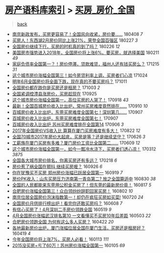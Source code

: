 [房产语料库索引](../../README.md)  > [买房_房价_全国](买房_房价_全国.md)
====
> [back](../README.md)

- [南京新政发布，买房更容易了！全国风向收紧，房价要......](http://jkwz.applinzi.com/ittc/7089549544008451082.html#%E5%8D%97%E4%BA%AC%E6%96%B0%E6%94%BF%E5%8F%91%E5%B8%83%EF%BC%8C%E4%B9%B0%E6%88%BF%E6%9B%B4%E5%AE%B9%E6%98%93%E4%BA%86%EF%BC%81%E5%85%A8%E5%9B%BD%E9%A3%8E%E5%90%91%E6%94%B6%E7%B4%A7%EF%BC%8C%E6%88%BF%E4%BB%B7%E8%A6%81......) 180408 *7* 
- [买房人！东西湖2月房价同比上涨21%，荣登全国百强区](http://jkwz.applinzi.com/ittc/7074809297504830474.html#%E4%B9%B0%E6%88%BF%E4%BA%BA%EF%BC%81%E4%B8%9C%E8%A5%BF%E6%B9%962%E6%9C%88%E6%88%BF%E4%BB%B7%E5%90%8C%E6%AF%94%E4%B8%8A%E6%B6%A821%25%EF%BC%8C%E8%8D%A3%E7%99%BB%E5%85%A8%E5%9B%BD%E7%99%BE%E5%BC%BA%E5%8C%BA) 180227 *3* 
- [全国房价继续下行，买房的时机真的到了吗？](http://jkwz.applinzi.com/ittc/7074391635180127249.html#%E5%85%A8%E5%9B%BD%E6%88%BF%E4%BB%B7%E7%BB%A7%E7%BB%AD%E4%B8%8B%E8%A1%8C%EF%BC%8C%E4%B9%B0%E6%88%BF%E7%9A%84%E6%97%B6%E6%9C%BA%E7%9C%9F%E7%9A%84%E5%88%B0%E4%BA%86%E5%90%97%EF%BC%9F) 180226 *12* 
- [美国房市强势进入2018年，全国房价将上涨6%。要买房，就选择美国](http://jkwz.applinzi.com/ittc/7068787852794397707.html#%E7%BE%8E%E5%9B%BD%E6%88%BF%E5%B8%82%E5%BC%BA%E5%8A%BF%E8%BF%9B%E5%85%A52018%E5%B9%B4%EF%BC%8C%E5%85%A8%E5%9B%BD%E6%88%BF%E4%BB%B7%E5%B0%86%E4%B8%8A%E6%B6%A86%25%E3%80%82%E8%A6%81%E4%B9%B0%E6%88%BF%EF%BC%8C%E5%B0%B1%E9%80%89%E6%8B%A9%E7%BE%8E%E5%9B%BD) 180211 *49* 
- [家庭负债率全国第一？！房价停滞，贷款难贷，福州人还有钱买房么？](http://jkwz.applinzi.com/ittc/7047236606430282769.html#%E5%AE%B6%E5%BA%AD%E8%B4%9F%E5%80%BA%E7%8E%87%E5%85%A8%E5%9B%BD%E7%AC%AC%E4%B8%80%EF%BC%9F%EF%BC%81%E6%88%BF%E4%BB%B7%E5%81%9C%E6%BB%9E%EF%BC%8C%E8%B4%B7%E6%AC%BE%E9%9A%BE%E8%B4%B7%EF%BC%8C%E7%A6%8F%E5%B7%9E%E4%BA%BA%E8%BF%98%E6%9C%89%E9%92%B1%E4%B9%B0%E6%88%BF%E4%B9%88%EF%BC%9F) 171215 *31* 
- [这个城市房价涨幅全国第三！如今房贷利率上调，买房者们心凉](http://jkwz.applinzi.com/ittc/7028065120100549649.html#%E8%BF%99%E4%B8%AA%E5%9F%8E%E5%B8%82%E6%88%BF%E4%BB%B7%E6%B6%A8%E5%B9%85%E5%85%A8%E5%9B%BD%E7%AC%AC%E4%B8%89%EF%BC%81%E5%A6%82%E4%BB%8A%E6%88%BF%E8%B4%B7%E5%88%A9%E7%8E%87%E4%B8%8A%E8%B0%83%EF%BC%8C%E4%B9%B0%E6%88%BF%E8%80%85%E4%BB%AC%E5%BF%83%E5%87%89) 171024  
- [明年6月全国房价将全面下跌，现在真的不要买房吗？](http://jkwz.applinzi.com/ittc/7023103813786010640.html#%E6%98%8E%E5%B9%B46%E6%9C%88%E5%85%A8%E5%9B%BD%E6%88%BF%E4%BB%B7%E5%B0%86%E5%85%A8%E9%9D%A2%E4%B8%8B%E8%B7%8C%EF%BC%8C%E7%8E%B0%E5%9C%A8%E7%9C%9F%E7%9A%84%E4%B8%8D%E8%A6%81%E4%B9%B0%E6%88%BF%E5%90%97%EF%BC%9F) 171011  
- [全国房价都在跌你是买房还是租房？](http://jkwz.applinzi.com/ittc/7019877246943364112.html#%E5%85%A8%E5%9B%BD%E6%88%BF%E4%BB%B7%E9%83%BD%E5%9C%A8%E8%B7%8C%E4%BD%A0%E6%98%AF%E4%B9%B0%E6%88%BF%E8%BF%98%E6%98%AF%E7%A7%9F%E6%88%BF%EF%BC%9F) 171003 *2* 
- [全国紧调控澧县涨房价，买房趁现在](http://jkwz.applinzi.com/ittc/7017245810729944081.html#%E5%85%A8%E5%9B%BD%E7%B4%A7%E8%B0%83%E6%8E%A7%E6%BE%A7%E5%8E%BF%E6%B6%A8%E6%88%BF%E4%BB%B7%EF%BC%8C%E4%B9%B0%E6%88%BF%E8%B6%81%E7%8E%B0%E5%9C%A8) 170925  
- [这个城市房价涨幅全国第一，高位买房的人哭了！](http://jkwz.applinzi.com/ittc/7014691601287496720.html#%E8%BF%99%E4%B8%AA%E5%9F%8E%E5%B8%82%E6%88%BF%E4%BB%B7%E6%B6%A8%E5%B9%85%E5%85%A8%E5%9B%BD%E7%AC%AC%E4%B8%80%EF%BC%8C%E9%AB%98%E4%BD%8D%E4%B9%B0%E6%88%BF%E7%9A%84%E4%BA%BA%E5%93%AD%E4%BA%86%EF%BC%81) 170918 *43* 
- [最新！全国百城房价收入比出炉，常州买房难度竟然排在……](http://jkwz.applinzi.com/ittc/7011748619991122960.html#%E6%9C%80%E6%96%B0%EF%BC%81%E5%85%A8%E5%9B%BD%E7%99%BE%E5%9F%8E%E6%88%BF%E4%BB%B7%E6%94%B6%E5%85%A5%E6%AF%94%E5%87%BA%E7%82%89%EF%BC%8C%E5%B8%B8%E5%B7%9E%E4%B9%B0%E6%88%BF%E9%9A%BE%E5%BA%A6%E7%AB%9F%E7%84%B6%E6%8E%92%E5%9C%A8%E2%80%A6%E2%80%A6) 170910 *10* 
- [百城房价收入比出炉，东莞买房难度全国第七！深圳第几……](http://jkwz.applinzi.com/ittc/7010523030890218512.html#%E7%99%BE%E5%9F%8E%E6%88%BF%E4%BB%B7%E6%94%B6%E5%85%A5%E6%AF%94%E5%87%BA%E7%82%89%EF%BC%8C%E4%B8%9C%E8%8E%9E%E4%B9%B0%E6%88%BF%E9%9A%BE%E5%BA%A6%E5%85%A8%E5%9B%BD%E7%AC%AC%E4%B8%83%EF%BC%81%E6%B7%B1%E5%9C%B3%E7%AC%AC%E5%87%A0%E2%80%A6%E2%80%A6) 170907  
- [百城房价收入比出炉，东莞买房难度全国第七！](http://jkwz.applinzi.com/ittc/7010465816892670992.html#%E7%99%BE%E5%9F%8E%E6%88%BF%E4%BB%B7%E6%94%B6%E5%85%A5%E6%AF%94%E5%87%BA%E7%82%89%EF%BC%8C%E4%B8%9C%E8%8E%9E%E4%B9%B0%E6%88%BF%E9%9A%BE%E5%BA%A6%E5%85%A8%E5%9B%BD%E7%AC%AC%E4%B8%83%EF%BC%81) 170907  
- [百城房价收入比出炉 苏州买房难度排在全国第14](http://jkwz.applinzi.com/ittc/7010126381667845137.html#%E7%99%BE%E5%9F%8E%E6%88%BF%E4%BB%B7%E6%94%B6%E5%85%A5%E6%AF%94%E5%87%BA%E7%82%89+%E8%8B%8F%E5%B7%9E%E4%B9%B0%E6%88%BF%E9%9A%BE%E5%BA%A6%E6%8E%92%E5%9C%A8%E5%85%A8%E5%9B%BD%E7%AC%AC14) 170906 *3* 
- [2017年全国房价VS收入比 算算在厦门买房难度有多大！](http://jkwz.applinzi.com/ittc/7004634562880341008.html#2017%E5%B9%B4%E5%85%A8%E5%9B%BD%E6%88%BF%E4%BB%B7VS%E6%94%B6%E5%85%A5%E6%AF%94+%E7%AE%97%E7%AE%97%E5%9C%A8%E5%8E%A6%E9%97%A8%E4%B9%B0%E6%88%BF%E9%9A%BE%E5%BA%A6%E6%9C%89%E5%A4%9A%E5%A4%A7%EF%BC%81) 170822 *12* 
- [全国70城市2017年房价大起底，买房是等？还是继续坚守？](http://jkwz.applinzi.com/ittc/6983444176099083268.html#%E5%85%A8%E5%9B%BD70%E5%9F%8E%E5%B8%822017%E5%B9%B4%E6%88%BF%E4%BB%B7%E5%A4%A7%E8%B5%B7%E5%BA%95%EF%BC%8C%E4%B9%B0%E6%88%BF%E6%98%AF%E7%AD%89%EF%BC%9F%E8%BF%98%E6%98%AF%E7%BB%A7%E7%BB%AD%E5%9D%9A%E5%AE%88%EF%BC%9F) 170626 *3* 
- [工薪族在厦门买房有多难？厦门房价工资比全国第二……](http://jkwz.applinzi.com/ittc/6977112452142466053.html#%E5%B7%A5%E8%96%AA%E6%97%8F%E5%9C%A8%E5%8E%A6%E9%97%A8%E4%B9%B0%E6%88%BF%E6%9C%89%E5%A4%9A%E9%9A%BE%EF%BC%9F%E5%8E%A6%E9%97%A8%E6%88%BF%E4%BB%B7%E5%B7%A5%E8%B5%84%E6%AF%94%E5%85%A8%E5%9B%BD%E7%AC%AC%E4%BA%8C%E2%80%A6%E2%80%A6) 170609 *12* 
- [这个城市房价涨幅全国第一，如今一瓢冷水浇下，买房者们透心凉！](http://jkwz.applinzi.com/ittc/6944254745580667909.html#%E8%BF%99%E4%B8%AA%E5%9F%8E%E5%B8%82%E6%88%BF%E4%BB%B7%E6%B6%A8%E5%B9%85%E5%85%A8%E5%9B%BD%E7%AC%AC%E4%B8%80%EF%BC%8C%E5%A6%82%E4%BB%8A%E4%B8%80%E7%93%A2%E5%86%B7%E6%B0%B4%E6%B5%87%E4%B8%8B%EF%BC%8C%E4%B9%B0%E6%88%BF%E8%80%85%E4%BB%AC%E9%80%8F%E5%BF%83%E5%87%89%EF%BC%81) 170312 *3875* 
- [全国各大城市房价排名，你离买房还有多远？](http://jkwz.applinzi.com/ittc/6935651268642210821.html#%E5%85%A8%E5%9B%BD%E5%90%84%E5%A4%A7%E5%9F%8E%E5%B8%82%E6%88%BF%E4%BB%B7%E6%8E%92%E5%90%8D%EF%BC%8C%E4%BD%A0%E7%A6%BB%E4%B9%B0%E6%88%BF%E8%BF%98%E6%9C%89%E5%A4%9A%E8%BF%9C%EF%BC%9F) 170218 *6* 
- [房价惹了祸全国在颤抖 继续买房嚒？](http://jkwz.applinzi.com/ittc/6882218724605559813.html#%E6%88%BF%E4%BB%B7%E6%83%B9%E4%BA%86%E7%A5%B8%E5%85%A8%E5%9B%BD%E5%9C%A8%E9%A2%A4%E6%8A%96+%E7%BB%A7%E7%BB%AD%E4%B9%B0%E6%88%BF%E5%9A%92%EF%BC%9F) 160926 *6* 
- [你在犹豫买不买房 郑州房价涨幅已跃居全国第一](http://jkwz.applinzi.com/ittc/6879666319640757252.html#%E4%BD%A0%E5%9C%A8%E7%8A%B9%E8%B1%AB%E4%B9%B0%E4%B8%8D%E4%B9%B0%E6%88%BF+%E9%83%91%E5%B7%9E%E6%88%BF%E4%BB%B7%E6%B6%A8%E5%B9%85%E5%B7%B2%E8%B7%83%E5%B1%85%E5%85%A8%E5%9B%BD%E7%AC%AC%E4%B8%80) 160919 *7* 
- [房价PK收入：山东买房压力济南第一青岛第二? 放之全国算适中](http://jkwz.applinzi.com/ittc/6872038872153850884.html#%E6%88%BF%E4%BB%B7PK%E6%94%B6%E5%85%A5%EF%BC%9A%E5%B1%B1%E4%B8%9C%E4%B9%B0%E6%88%BF%E5%8E%8B%E5%8A%9B%E6%B5%8E%E5%8D%97%E7%AC%AC%E4%B8%80%E9%9D%92%E5%B2%9B%E7%AC%AC%E4%BA%8C%3F+%E6%94%BE%E4%B9%8B%E5%85%A8%E5%9B%BD%E7%AE%97%E9%80%82%E4%B8%AD) 160830 *38* 
- [全国的人民都能来东莞用公积金买房了！但东莞的最新房价竟！](http://jkwz.applinzi.com/ittc/6867353133637960708.html#%E5%85%A8%E5%9B%BD%E7%9A%84%E4%BA%BA%E6%B0%91%E9%83%BD%E8%83%BD%E6%9D%A5%E4%B8%9C%E8%8E%9E%E7%94%A8%E5%85%AC%E7%A7%AF%E9%87%91%E4%B9%B0%E6%88%BF%E4%BA%86%EF%BC%81%E4%BD%86%E4%B8%9C%E8%8E%9E%E7%9A%84%E6%9C%80%E6%96%B0%E6%88%BF%E4%BB%B7%E7%AB%9F%EF%BC%81) 160817 *5* 
- [合肥房价涨幅全国第三！众白领纷纷辞职回家买房！](http://jkwz.applinzi.com/ittc/6861699178098590724.html#%E5%90%88%E8%82%A5%E6%88%BF%E4%BB%B7%E6%B6%A8%E5%B9%85%E5%85%A8%E5%9B%BD%E7%AC%AC%E4%B8%89%EF%BC%81%E4%BC%97%E7%99%BD%E9%A2%86%E7%BA%B7%E7%BA%B7%E8%BE%9E%E8%81%8C%E5%9B%9E%E5%AE%B6%E4%B9%B0%E6%88%BF%EF%BC%81) 160802 *10* 
- [南京位居全国房价泡沫指数第一！却仍在疯狂买房如买菜!](http://jkwz.applinzi.com/ittc/6856851358074012677.html#%E5%8D%97%E4%BA%AC%E4%BD%8D%E5%B1%85%E5%85%A8%E5%9B%BD%E6%88%BF%E4%BB%B7%E6%B3%A1%E6%B2%AB%E6%8C%87%E6%95%B0%E7%AC%AC%E4%B8%80%EF%BC%81%E5%8D%B4%E4%BB%8D%E5%9C%A8%E7%96%AF%E7%8B%82%E4%B9%B0%E6%88%BF%E5%A6%82%E4%B9%B0%E8%8F%9C%21) 160720 *24* 
- [全国房价月供排行榜出炉！看完你还敢买房吗？](http://jkwz.applinzi.com/ittc/6841427207351960580.html#%E5%85%A8%E5%9B%BD%E6%88%BF%E4%BB%B7%E6%9C%88%E4%BE%9B%E6%8E%92%E8%A1%8C%E6%A6%9C%E5%87%BA%E7%82%89%EF%BC%81%E7%9C%8B%E5%AE%8C%E4%BD%A0%E8%BF%98%E6%95%A2%E4%B9%B0%E6%88%BF%E5%90%97%EF%BC%9F) 160608 *7* 
- [有信心买房了！4月深圳二手房价领跌全国](http://jkwz.applinzi.com/ittc/6833933168855745541.html#%E6%9C%89%E4%BF%A1%E5%BF%83%E4%B9%B0%E6%88%BF%E4%BA%86%EF%BC%814%E6%9C%88%E6%B7%B1%E5%9C%B3%E4%BA%8C%E6%89%8B%E6%88%BF%E4%BB%B7%E9%A2%86%E8%B7%8C%E5%85%A8%E5%9B%BD) 160519 *9* 
- [4月全国房价涨幅武汉排名第10 一文看懂买不买房10年后差距](http://jkwz.applinzi.com/ittc/6828073602557412356.html#4%E6%9C%88%E5%85%A8%E5%9B%BD%E6%88%BF%E4%BB%B7%E6%B6%A8%E5%B9%85%E6%AD%A6%E6%B1%89%E6%8E%92%E5%90%8D%E7%AC%AC10+%E4%B8%80%E6%96%87%E7%9C%8B%E6%87%82%E4%B9%B0%E4%B8%8D%E4%B9%B0%E6%88%BF10%E5%B9%B4%E5%90%8E%E5%B7%AE%E8%B7%9D) 160503 *22* 
- [合肥房价领跑全国 为何有这么多人买房？](http://jkwz.applinzi.com/ittc/6823897157618631685.html#%E5%90%88%E8%82%A5%E6%88%BF%E4%BB%B7%E9%A2%86%E8%B7%91%E5%85%A8%E5%9B%BD+%E4%B8%BA%E4%BD%95%E6%9C%89%E8%BF%99%E4%B9%88%E5%A4%9A%E4%BA%BA%E4%B9%B0%E6%88%BF%EF%BC%9F) 160422 *20* 
- [各地最新房价出炉，厦门涨幅位居全国在厦门生活，买房还是租房好？](http://jkwz.applinzi.com/ittc/6822788096458228741.html#%E5%90%84%E5%9C%B0%E6%9C%80%E6%96%B0%E6%88%BF%E4%BB%B7%E5%87%BA%E7%82%89%EF%BC%8C%E5%8E%A6%E9%97%A8%E6%B6%A8%E5%B9%85%E4%BD%8D%E5%B1%85%E5%85%A8%E5%9B%BD%E5%9C%A8%E5%8E%A6%E9%97%A8%E7%94%9F%E6%B4%BB%EF%BC%8C%E4%B9%B0%E6%88%BF%E8%BF%98%E6%98%AF%E7%A7%9F%E6%88%BF%E5%A5%BD%EF%BC%9F) 160419 *4* 
- [今年全国房价将上涨7%，买房人必看！](http://jkwz.applinzi.com/ittc/6786730360935285765.html#%E4%BB%8A%E5%B9%B4%E5%85%A8%E5%9B%BD%E6%88%BF%E4%BB%B7%E5%B0%86%E4%B8%8A%E6%B6%A87%25%EF%BC%8C%E4%B9%B0%E6%88%BF%E4%BA%BA%E5%BF%85%E7%9C%8B%EF%BC%81) 160113 *111* 
- [2015没买房=亏了60万！苏州房价涨幅全国第一](http://jkwz.applinzi.com/ittc/6783835422069359621.html#2015%E6%B2%A1%E4%B9%B0%E6%88%BF%3D%E4%BA%8F%E4%BA%8660%E4%B8%87%EF%BC%81%E8%8B%8F%E5%B7%9E%E6%88%BF%E4%BB%B7%E6%B6%A8%E5%B9%85%E5%85%A8%E5%9B%BD%E7%AC%AC%E4%B8%80) 160105 *69* 
